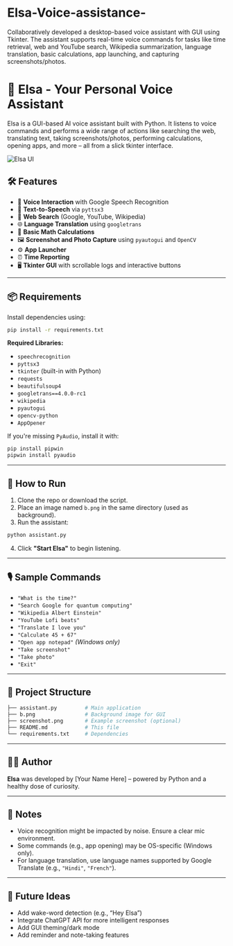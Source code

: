 # Elsa-Voice-assistance-
Collaboratively developed a desktop-based voice assistant with GUI using Tkinter. The assistant supports real-time voice commands for tasks like time retrieval, web and YouTube search, Wikipedia summarization, language translation, basic calculations, app launching, and capturing screenshots/photos.
# 🧠 Elsa - Your Personal Voice Assistant

Elsa is a GUI-based AI voice assistant built with Python. It listens to voice commands and performs a wide range of actions like searching the web, translating text, taking screenshots/photos, performing calculations, opening apps, and more – all from a slick tkinter interface.

![Elsa UI](screenshot.png) <!-- Optional image if you have GUI screenshot -->

## 🛠 Features

- 🎤 **Voice Interaction** with Google Speech Recognition
- 💬 **Text-to-Speech** via `pyttsx3`
- 🔎 **Web Search** (Google, YouTube, Wikipedia)
- 🌐 **Language Translation** using `googletrans`
- 🧮 **Basic Math Calculations**
- 🖼 **Screenshot and Photo Capture** using `pyautogui` and `OpenCV`
- ⚙️ **App Launcher**
- ⏰ **Time Reporting**
- 🖥️ **Tkinter GUI** with scrollable logs and interactive buttons

---

## 📦 Requirements

Install dependencies using:

```bash
pip install -r requirements.txt
```

**Required Libraries:**
- `speechrecognition`
- `pyttsx3`
- `tkinter` (built-in with Python)
- `requests`
- `beautifulsoup4`
- `googletrans==4.0.0-rc1`
- `wikipedia`
- `pyautogui`
- `opencv-python`
- `AppOpener`

If you're missing `PyAudio`, install it with:
```bash
pip install pipwin
pipwin install pyaudio
```

---

## 🚀 How to Run

1. Clone the repo or download the script.
2. Place an image named `b.png` in the same directory (used as background).
3. Run the assistant:

```bash
python assistant.py
```

4. Click **"Start Elsa"** to begin listening.

---

## 🎙 Sample Commands

- `"What is the time?"`
- `"Search Google for quantum computing"`
- `"Wikipedia Albert Einstein"`
- `"YouTube Lofi beats"`
- `"Translate I love you"`
- `"Calculate 45 + 67"`
- `"Open app notepad"` *(Windows only)*
- `"Take screenshot"`
- `"Take photo"`
- `"Exit"`

---

## 📁 Project Structure

```bash
├── assistant.py         # Main application
├── b.png                # Background image for GUI
├── screenshot.png       # Example screenshot (optional)
├── README.md            # This file
└── requirements.txt     # Dependencies
```

---

## 👩‍💻 Author

**Elsa** was developed by [Your Name Here] – powered by Python and a healthy dose of curiosity.

---

## 📌 Notes

- Voice recognition might be impacted by noise. Ensure a clear mic environment.
- Some commands (e.g., app opening) may be OS-specific (Windows only).
- For language translation, use language names supported by Google Translate (e.g., `"Hindi"`, `"French"`).

---

## 🧊 Future Ideas

- Add wake-word detection (e.g., “Hey Elsa”)
- Integrate ChatGPT API for more intelligent responses
- Add GUI theming/dark mode
- Add reminder and note-taking features